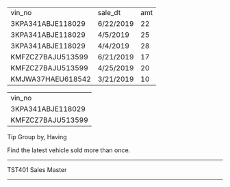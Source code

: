 |   |   |   |
|---|---|---|
|vin_no|sale_dt|amt|
|3KPA341ABJE118029|6/22/2019|22|
|3KPA341ABJE118029|4/5/2019|25|
|3KPA341ABJE118029|4/4/2019|28|
|KMFZCZ7BAJU513599|6/21/2019|17|
|KMFZCZ7BAJU513599|4/25/2019|20|
|KMJWA37HAEU618542|3/21/2019|10|

|   |
|---|
|vin_no|
|3KPA341ABJE118029|
|KMFZCZ7BAJU513599|

Tip Group by, Having

Find the latest vehicle sold more than once.

---

TST401 Sales Master

---
